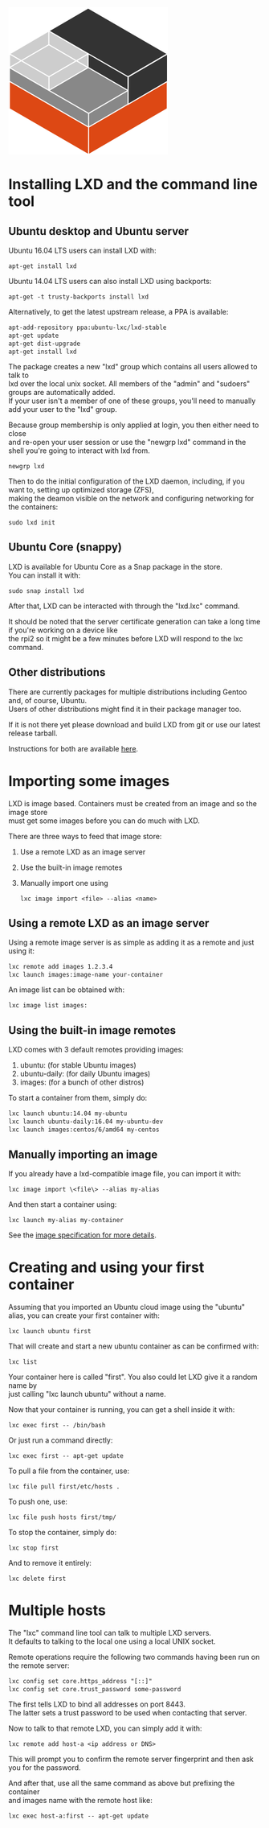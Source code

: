 ![Logo](/static/img/containers.png)

# Installing LXD and the command line tool
## Ubuntu desktop and Ubuntu server
Ubuntu 16.04 LTS users can install LXD with:

    apt-get install lxd

Ubuntu 14.04 LTS users can also install LXD using backports:

    apt-get -t trusty-backports install lxd

Alternatively, to get the latest upstream release, a PPA is available:

    apt-add-repository ppa:ubuntu-lxc/lxd-stable
    apt-get update
    apt-get dist-upgrade
    apt-get install lxd

The package creates a new "lxd" group which contains all users allowed to talk to  
lxd over the local unix socket. All members of the "admin" and "sudoers" groups are automatically added.  
If your user isn't a member of one of these groups, you'll need to manually add your user to the "lxd" group.

Because group membership is only applied at login, you then either need to close  
and re-open your user session or use the "newgrp lxd" command in the shell you're going to interact with lxd from.

    newgrp lxd

Then to do the initial configuration of the LXD daemon, including, if you want to, setting up optimized storage (ZFS),  
making the deamon visible on the network and configuring networking for the containers:

    sudo lxd init

## Ubuntu Core (snappy)
LXD is available for Ubuntu Core as a Snap package in the store.  
You can install it with:

    sudo snap install lxd

After that, LXD can be interacted with through the "lxd.lxc" command.

It should be noted that the server certificate generation can take a long time if you're working on a device like  
the rpi2 so it might be a few minutes before LXD will respond to the lxc command.

## Other distributions
There are currently packages for multiple distributions including Gentoo and, of course, Ubuntu.  
Users of other distributions might find it in their package manager too.

If it is not there yet please download and build LXD from git or use our latest release tarball.

Instructions for both are available [here](/lxd/downloads/).

# Importing some images
LXD is image based. Containers must be created from an image and so the image store  
must get some images before you can do much with LXD.

There are three ways to feed that image store:

 1. Use a remote LXD as an image server
 2. Use the built-in image remotes
 3. Manually import one using

        lxc image import <file> --alias <name>

## Using a remote LXD as an image server
Using a remote image server is as simple as adding it as a remote and just using it:

    lxc remote add images 1.2.3.4
    lxc launch images:image-name your-container

An image list can be obtained with:

    lxc image list images:

## Using the built-in image remotes
LXD comes with 3 default remotes providing images:

 1. ubuntu: (for stable Ubuntu images)
 2. ubuntu-daily: (for daily Ubuntu images)
 3. images: (for a bunch of other distros)

To start a container from them, simply do:

    lxc launch ubuntu:14.04 my-ubuntu
    lxc launch ubuntu-daily:16.04 my-ubuntu-dev
    lxc launch images:centos/6/amd64 my-centos

## Manually importing an image
If you already have a lxd-compatible image file, you can import it with:

    lxc image import \<file\> --alias my-alias

And then start a container using:

    lxc launch my-alias my-container

See the [image specification for more details](https://github.com/lxc/lxd/blob/master/doc/image-handling.md).

# Creating and using your first container
Assuming that you imported an Ubuntu cloud image using the "ubuntu" alias, you can create your first container with:

    lxc launch ubuntu first

That will create and start a new ubuntu container as can be confirmed with:

    lxc list

Your container here is called "first". You also could let LXD give it a random name by  
just calling "lxc launch ubuntu" without a name.

Now that your container is running, you can get a shell inside it with:

    lxc exec first -- /bin/bash

Or just run a command directly:

    lxc exec first -- apt-get update

To pull a file from the container, use:

    lxc file pull first/etc/hosts .

To push one, use:

    lxc file push hosts first/tmp/

To stop the container, simply do:

    lxc stop first

And to remove it entirely:

    lxc delete first

# Multiple hosts
The "lxc" command line tool can talk to multiple LXD servers.  
It defaults to talking to the local one using a local UNIX socket.

Remote operations require the following two commands having been run on the remote server:

    lxc config set core.https_address "[::]"
    lxc config set core.trust_password some-password

The first tells LXD to bind all addresses on port 8443.  
The latter sets a trust password to be used when contacting that server.

Now to talk to that remote LXD, you can simply add it with:

    lxc remote add host-a <ip address or DNS>

This will prompt you to confirm the remote server fingerprint and then ask you for the password.

And after that, use all the same command as above but prefixing the container  
and images name with the remote host like:

    lxc exec host-a:first -- apt-get update
